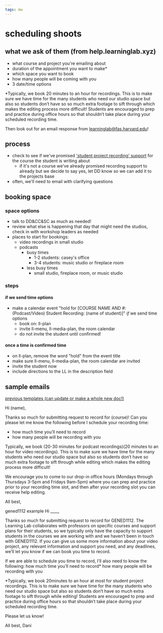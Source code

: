 ```yaml
---
tags: mw
---
```


# scheduling shoots

## what we ask of them (from help.learninglab.xyz)
* what course and project you're emailing about
* duration of the appointment you want to make*
* which space you want to book
* how many people will be coming with you
* 3 date/time options

*Typically, we book 20 minutes to an hour for recordings. This is to make sure we have time for the many students who need our studio space but also so students don’t have so so much extra footage to sift through which makes the editing process more difficult! Students are encouraged to prep and practice during office hours so that shouldn’t take place during your scheduled recording time.

Then look out for an email response from learninglab@fas.harvard.edu!

## process
* check to see if we've promised ['student project recording' support](https://airtable.com/app2Q5werGGNgVOiE/tblFwwhFMhuRQqWO3/viwmTOWvWJ92DB6mG?blocks=hide) for the course the student is writing about
    * if it's not a course we've already promised recording support to already but we decide to say yes, let DD know so we can add it to the projects base
* often, we'll need to email with clarifying questions


## booking space
### space options
* talk to DD&CC&SC as much as needed!
* review what else is happening that day that might need the studios, check in with workshop leaders as needed
* places to start for bookings:
    * video recordings in small studio
    * podcasts 
        * busy times
            * 1-2 students: casey's office 
            * 3-4 students: music studio or fireplace room
        * less busy times
            * small studio, fireplace room, or music studio
### steps
#### if we send time options
* make a calendar event "hold for [COURSE NAME AND #: (Podcast/Video) Student Recording: (name of student)]" *if* we send time options
    * book on: ll-plan
    * invite ll-menu, ll-media-plan, the room calendar
    * do not invite the student until confirmed!
#### once a time is confirmed time
* on ll-plan, remove the word "hold" from the event title
* make sure ll-menu, ll-media-plan, the room calendar are invited
* invite the student now
* include directions to the LL in the description field


## sample emails
[previous templates (can update or make a whole new doc!)](https://hackmd.io/iZTePutxRi2gWhxNXh6nXQ)

Hi (name),
 
Thanks so much for submitting request to record for (course)! Can you please let me know the following before I schedule your recording time:
* how much time you’ll need to record
* how many people will be recording with you
 
Typically, we book (20-30 minutes for podcast recordings)(20 minutes to an hour for video recordings). This is to make sure we have time for the many students who need our studio space but also so students don’t have so much extra footage to sift through while editing which makes the editing process more difficult! 

We encourage you to come to our drop-in office hours (Mondays through Thursdays 3-5pm and Fridays 9am-5pm) where you can prep and practice prior to your recording time slot, and then after your recording slot you can receive help editing.

All best,
 



gened1112 example
Hi ____,

Thanks so much for submitting request to record for GENED1112. The Learning Lab collaborates with professors on specific courses and support plans for their students, so we typically only have the capacity to support students in the courses we are working with and we haven’t been in touch with GENED1112. If you can give us some more information about your video project, any relevant information and support you need, and any deadlines, we’ll let you know if we can book you time to record.

If we are able to schedule you time to record, I’ll also need to know the following:
how much time you’ll need to record*
how many people will be recording with you
 
*Typically, we book 20minutes to an hour at most for student project recordings. This is to make sure we have time for the many students who need our studio space but also so students don’t have so much extra footage to sift through while editing! Students are encouraged to prep and practice during office hours so that shouldn’t take place during your scheduled recording time.
 
Please let us know!

All best,
Dani
 